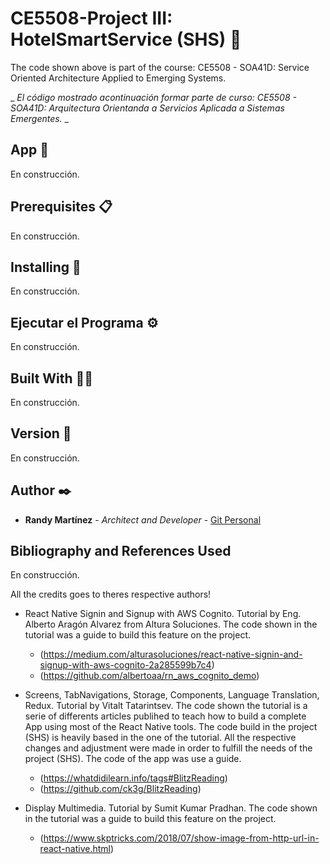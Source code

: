 # CE5508-Project III: HotelSmartService (SHS) 🚀

The code shown above is part of the course: CE5508 - SOA41D: Service Oriented Architecture Applied to Emerging Systems.

\_ _El código mostrado acontinuación formar parte de curso: CE5508 - SOA41D: Arquitectura Orientanda a Servicios Aplicada a Sistemas Emergentes._ \_

## App 📲

En construcción.

## Prerequisites 📋

En construcción.

## Installing 🔧

En construcción.

## Ejecutar el Programa ⚙️

En construcción.

## Built With 👷🏻

En construcción.

## Version 📌

En construcción.

## Author ✒️

- **Randy Martínez** - _Architect and Developer_ - [Git Personal](https://github.com/randyma01)

## Bibliography and References Used

En construcción.

All the credits goes to theres respective authors!

- React Native Signin and Signup with AWS Cognito.
  Tutorial by Eng. Alberto Aragón Alvarez from Altura Soluciones. The code shown in the tutorial was a guide
  to build this feature on the project.

  - (https://medium.com/alturasoluciones/react-native-signin-and-signup-with-aws-cognito-2a285599b7c4)
  - (https://github.com/albertoaa/rn_aws_cognito_demo)

- Screens, TabNavigations, Storage, Components, Language Translation, Redux.
  Tutorial by Vitalt Tatarintsev. The code shown the tutorial is a serie of differents articles publihed to
  teach how to build a complete App using most of the React Native tools. The code build in the project (SHS)
  is heavily based in the one of the tutorial. All the respective changes and adjustment were made in order
  to fulfill the needs of the project (SHS). The code of the app was use a guide.

  - (https://whatdidilearn.info/tags#BlitzReading)
  - (https://github.com/ck3g/BlitzReading)

- Display Multimedia.
  Tutorial by Sumit Kumar Pradhan. The code shown in the tutorial was a guide to build this feature on the
  project.

  - (https://www.skptricks.com/2018/07/show-image-from-http-url-in-react-native.html)
